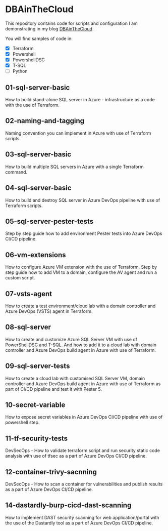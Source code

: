 # DBAinTheCloud

This repository contains code for scripts and configuration I am demonstrating in my blog [DBAinTheCloud](https://www.winopsdba.com).

You will find samples of code in:
- [x] Terraform
- [x] Powershell
- [x] PowershellDSC
- [x] T-SQL
- [ ] Python

## 01-sql-server-basic

How to build stand-alone SQL server in Azure - infrastructure as a code with the use of Terraform.

## 02-naming-and-tagging

Naming convention you can implement in Azure with use of Terraform scripts.

## 03-sql-server-basic

How to build multiple SQL servers in Azure with a single Terraform command.

## 04-sql-server-basic

How to build and destroy SQL server in Azure DevOps pipeline with use of Terraform scripts.

## 05-sql-server-pester-tests

Step by step guide how to add environment Pester tests into Azure DevOps CI/CD pipeline.

## 06-vm-extensions

How to configure Azure VM extension with the use of Terraform. Step by step guide how to add VM to a domain, configure the AV agent and run a custom script.

## 07-vsts-agent

How to create a test environment/cloud lab with a domain controller and Azure DevOps (VSTS) agent in Terraform.

## 08-sql-server

How to create and customize Azure SQL Server VM with use of PowerShellDSC and T-SQL. And how to add it to a cloud lab with domain controller and Azure DevOps build agent in Azure with use of Terraform.

## 09-sql-server-tests

How to create a cloud lab with customised SQL Server VM, domain controller and Azure DevOps build agent in Azure with use of Terraform as part of CI/CD pipeline and test it with Pester 5.

## 10-secret-variable

How to expose secret variables in Azure DevOps CI/CD pipeline with use of powershell step.

## 11-tf-security-tests

DevSecOps - How to validate terraform script and run security static code analysis with use of tfsec as a part of Azure DevOps CI/CD pipeline.

## 12-container-trivy-sacnning

DevSecOps - How to scan a container for vulnerabilities and publish results as a part of Azure DevOps CI/CD pipeline.

## 14-dastardly-burp-cicd-dast-scanning

How to implement DAST security scanning for web application/portal with the use of the Dastardly tool as a part of Azure DevOps CI/CD pipeline.